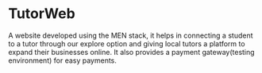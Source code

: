 # TutorWeb
A website developed using the MEN stack, it helps in connecting a student to a tutor through our explore option and giving local tutors a platform to expand their businesses online. It also provides a payment gateway(testing environment) for easy payments.

